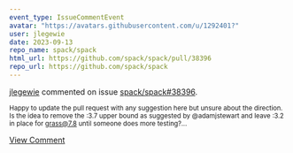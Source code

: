 ```yaml
---
event_type: IssueCommentEvent
avatar: "https://avatars.githubusercontent.com/u/1292401?"
user: jlegewie
date: 2023-09-13
repo_name: spack/spack
html_url: https://github.com/spack/spack/pull/38396
repo_url: https://github.com/spack/spack
---
```


<a href='https://github.com/jlegewie' target='_blank'>jlegewie</a> commented on issue <a href='https://github.com/spack/spack/pull/38396' target='_blank'>spack/spack#38396</a>.

<small>Happy to update the pull request with any suggestion here but unsure about the direction. Is the idea to remove the :3.7 upper bound as suggested by @adamjstewart and leave :3.2 in place for grass@7.8 until someone does more testing?...</small>

<a href='https://github.com/spack/spack/pull/38396' target='_blank'>View Comment</a>